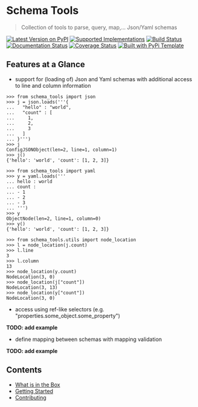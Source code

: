 # Schema Tools

> Collection of tools to parse, query, map,... Json/Yaml schemas

[![Latest Version on PyPI](https://img.shields.io/pypi/v/schema-tools.svg)](https://pypi.python.org/pypi/schema-tools/)
[![Supported Implementations](https://img.shields.io/pypi/pyversions/schema-tools.svg)](https://pypi.python.org/pypi/schema-tools/)
[![Build Status](https://secure.travis-ci.org/christophevg/schema-tools.svg?branch=master)](http://travis-ci.org/christophevg/schema-tools)
[![Documentation Status](https://readthedocs.org/projects/schema-tools/badge/?version=latest)](https://schema-tools.readthedocs.io/en/latest/?badge=latest)
[![Coverage Status](https://coveralls.io/repos/github/christophevg/schema-tools/badge.svg?branch=master)](https://coveralls.io/github/christophevg/schema-tools?branch=master)
[![Built with PyPi Template](https://img.shields.io/badge/PyPi_Template-v0.1.4-blue.svg)](https://github.com/christophevg/pypi-template)

## Features at a Glance

- support for (loading of) Json and Yaml schemas with additional access to line and column information

```pycon
>>> from schema_tools import json
>>> j = json.loads('''{
...   "hello" : "world",
...   "count" : [
...     1,
...     2,
...     3
...   ]
... }''')
>>> j
ConfigJSONObject(len=2, line=1, column=1)
>>> j()
{'hello': 'world', 'count': [1, 2, 3]}

>>> from schema_tools import yaml
>>> y = yaml.loads('''
... hello : world
... count :
... - 1
... - 2
... - 3
... ''')
>>> y
ObjectNode(len=2, line=1, column=0)
>>> y()
{'hello': 'world', 'count': [1, 2, 3]}

>>> from schema_tools.utils import node_location
>>> l = node_location(j.count)
>>> l.line
3
>>> l.column
13
>>> node_location(y.count)
NodeLocation(3, 0)
>>> node_location(j["count"])
NodeLocation(3, 13)
>>> node_location(y["count"])
NodeLocation(3, 0)
```

- access using ref-like selectors (e.g. "properties.some_object.some_property")

**TODO: add example**

- define mapping between schemas with mapping validation

**TODO: add example**

## Contents

* [What is in the Box](whats-in-the-box.md)
* [Getting Started](getting-started.md)
* [Contributing](contributing.md)
